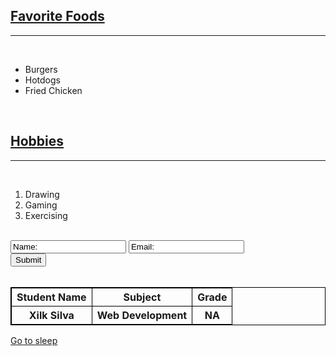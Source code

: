 <!DOCTYPE html>
<html lang="en">
<head>

  <title>My First HTML Assignment</title>
  
  

</head>

<style>
table, th, td {
  border:1px solid black;
}
</style>

<body>
  <h2><u>Favorite Foods</u></h2><hr><br>
  
  <ul>
    <li>Burgers</li>
    <li>Hotdogs</li>
    <li>Fried Chicken</li>
    
  </ul><br>
  <h2><u>Hobbies</u></h2><hr><br>
  
  <ol>
    <li>Drawing</li>
    <li>Gaming</li>
    <li>Exercising</li>
  </ol><br>
  
  
  
  <input type="text" name="Name" id="Name" value="Name:" />
  <input type="email" name="Email" id="Email" value="Email:"/><br>
  
  <input type="submit" name="Submit" id="Submit" value="Submit" />
  <br><br>
  
  <table style="width:100%">
  
  <tr>
    <th>Student Name</th>
    <th>Subject</th>
    <th>Grade</th>
  </tr>
<tr>
  <th>Xilk Silva</th>
  <th>Web Development</th>
  <th>NA</th>
</tr>
  </table>
  
  
  <a href="/FB_IMG_1756637414584.jpg">Go to sleep</a>
  
  
  
  
</body
</html>
